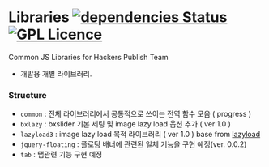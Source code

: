# Libraries  [![dependencies Status](https://david-dm.org/boennemann/badges/status.svg)](https://david-dm.org/boennemann/badges) [![GPL Licence](https://badges.frapsoft.com/os/gpl/gpl.svg?v=103)](https://opensource.org/licenses/GPL-3.0/)

Common JS Libraries for Hackers Publish Team  

* 개발용 개별 라이브러리. 

### Structure ###
* `common`  : 전체 라이브러리에서 공통적으로 쓰이는 전역 함수 모음 ( progress )
* `bxlazy`  : bxslider 기본 세팅 및 image lazy load 옵션 추가 ( ver 1.0 )
* `lazyload3` : image lazy load 목적 라이브러리 ( ver 1.0 )  base from [lazyload](https://appelsiini.net/projects/lazyload/)
* `jquery-floating` : 플로팅 배너에 관련된 일체 기능을 구현 예정(ver. 0.0.2)
* `tab` : 탭관련 기능 구현 예정
